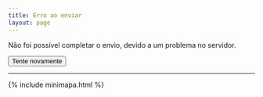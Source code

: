 ```yaml
---
title: Erro ao enviar
layout: page
---
```


Não foi possível completar o envio, devido a um problema no servidor.

<button onclick="window.history.back();" data-btn>Tente novamente</button>

---

{% include minimapa.html %}
